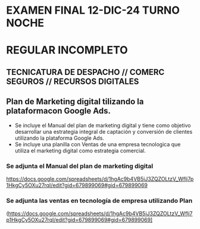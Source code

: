    # EXAMEN FINAL 12-DIC-24 TURNO NOCHE
   # REGULAR INCOMPLETO
   ## TECNICATURA DE DESPACHO // COMERC SEGUROS // RECURSOS DIGITALES
   
   ## Plan de Marketing digital tilizando la plataformacon Google Ads.

   * Se incluye el Manual del plan de marketing digital y tiene como objetivo desarrollar una estrategia integral de captación y conversión de clientes utilizando la plataforma Google Ads.
   * Se incluye una planilla con Ventas de una empresa tecnologica que utiliza el marketing digital como estrategia comercial.
   
   ### Se adjunta el Manual del plan de marketing digital
   https://docs.google.com/spreadsheets/d/1hgAc9b4VB5iJ3ZQZOLtzV_Wflj7p1HkgCy5OXu27rqI/edit?gid=679899069#gid=679899069
   
   ### Se adjunta las ventas en tecnología de empresa utilizando Plan
(https://docs.google.com/spreadsheets/d/1hgAc9b4VB5iJ3ZQZOLtzV_Wflj7p1HkgCy5OXu27rqI/edit?gid=679899069#gid=679899069]
